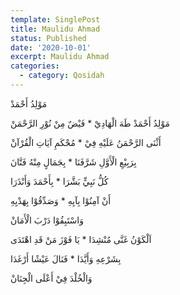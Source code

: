 ```yaml
---
template: SinglePost
title: Maulidu Ahmad
status: Published
date: '2020-10-01'
excerpt: Maulidu Ahmad
categories:
  - category: Qosidah
---
```


مَوْلِدُ أَحْمَدْ  
مَوْلِدُ أَحْمَدْ طَهَ الْهَادِيْ * فَيْضٌ مِنْ نُوْرِ الرَّحْمَنْ  
أَثْنَى الرَّحْمَنُ عَلَيْهِ فِيْ * مُحْكَمِ آيَاتِ الْقُرْآنْ  
بِرَبِيْعِ الْأَوَّلِ شَرَّفَنَا * بِجَمَالٍ مِنْهُ فَتَّانَ  
كُلُّ نَبِيٍّ بَشَّرَا * بِأَحْمَدَ وَأَنْذَرَا  
أَنْ آمِنُوْا بِآيِهِ * وَصَدِّقُوْا بِهَدْيِهِ  
وَاسْتَبِقُوْا دَرْبَ الْأَمَانْ  
اَلْكَوْنُ غَنَّى مُنْشِدَا * يَا فَوْزَ مَنْ قَدِ اهْتَدَى  
بِشَرْعِهِ وَأَيَّدَا * فَنَالَ عَيْشًا أَرْغَدَا  
وَالْخُلْدَ فِيْ أَعْلَى الْجِنَانْ  
